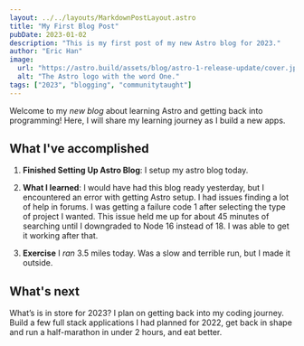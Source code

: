 ```yaml
---
layout: ../../layouts/MarkdownPostLayout.astro
title: "My First Blog Post"
pubDate: 2023-01-02
description: "This is my first post of my new Astro blog for 2023."
author: "Eric Han"
image:
  url: "https://astro.build/assets/blog/astro-1-release-update/cover.jpeg"
  alt: "The Astro logo with the word One."
tags: ["2023", "blogging", "communitytaught"]
---
```


Welcome to my _new blog_ about learning Astro and getting back into programming! Here, I will share my learning journey as I build a new apps.

## What I've accomplished

1. **Finished Setting Up Astro Blog**: I setup my astro blog today.

2. **What I learned**: I would have had this blog ready yesterday, but I encountered an error with getting Astro setup. I had issues finding a lot of help in forums. I was getting a failure code 1 after selecting the type of project I wanted. This issue held me up for about 45 minutes of searching until I downgraded to Node 16 instead of 18. I was able to get it working after that.

3. **Exercise** I _ran_ 3.5 miles today. Was a slow and terrible run, but I made it outside.

## What's next

What’s is in store for 2023? I plan on getting back into my coding journey. Build a few full stack applications I had planned for 2022, get back in shape and run a half-marathon in under 2 hours, and eat better.
